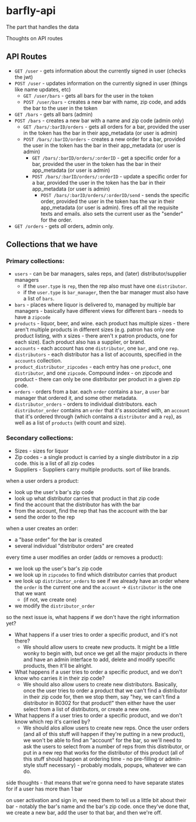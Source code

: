 # barfly-api
The part that handles the data


Thoughts on API routes

## API Routes
- `GET /user` - gets information about the currently signed in user (checks the jwt)
- `POST /user` - updates information on the currently signed in user (things like name updates, etc)
	- `GET /user/bars` - gets all bars for the user in the token
	- `POST /user/bars` - creates a new bar with name, zip code, and adds the bar to the user in the token
- `GET /bars` - gets all bars (admin)
- `POST /bars` - creates a new bar with a name and zip code (admin only)
	- `GET /bars/:barID/orders` - gets all orders for a bar, provided the user in the token has the bar in their app_metadata (or user is admin)
	- `POST /bars/:barID/orders` - creates a new order for a bar, provided the user in the token has the bar in their app_metadata (or user is admin)
		- `GET /bars/:barID/orders/:orderID` - get a specific order for a bar, provided the user in the token has the bar in their app_metadata (or user is admin)
		- `POST /bars/:barID/orders/:orderID` - update a specific order for a bar, provided the user in the token has the bar in their app_metadata (or user is admin)
			- `POST /bars/:barID/orders/:orderID/send` - sends the specific order, provided the user in the token has the var in their app_metadata (or user is admin). fires off all the requisite texts and emails. also sets the current user as the "sender" for the order.
- `GET /orders` - gets *all* orders, admin only.

## Collections that we have

### Primary collections:
- `users` - can be bar managers, sales reps, and (later) distributor/supplier managers
	- if the `user.type` is `rep`, then the rep also must have one `distributor`.
	- if the `user.type` is `bar_manager`, then the bar manager must also have a list of `bars`.
- `bars` - places where liquor is delivered to, managed by multiple bar managers - basically have different views for different bars - needs to have a `zipcode`
- `products` - liquor, beer, and wine. each product has multiple sizes - there aren't multiple products in different sizes (e.g. patron has only one product listing, with x sizes - there aren't x patron products, one for each size). Each product also has a supplier, or brand.
- `accounts` - each account has one `distributor`, one `bar`, and one `rep`.
- `distributors` - each distributor has a list of accounts, specified in the `accounts` collection.
- `product_distributor_zipcodes` - each entry has one `product`, one `distributor`, and one `zipcode`. Compound index - on zipcode and product - there can only be one distributor per product in a given zip code.
- `orders` - orders from a bar. each `order` contains a `bar`, a `user` bar manager that ordered it, and some other metadata.
- `distributor_orders` - orders to individual distributors. each `distributor_order` contains an `order` that it's associated with, an `account` that it's ordered through (which contains a `distributor` and a `rep`), as well as a list of `products` (with count and size).

### Secondary collections:

- Sizes - sizes for liquor
- Zip codes - a single product is carried by a single distributor in a zip code. this is a list of all zip codes
- Suppliers - Suppliers carry multiple products. sort of like brands.


when a user orders a product:
- look up the user's bar's zip code
- look up what distributor carries that product in that zip code
- find the account that the distributor has with the bar
- from the account, find the rep that has the account with the bar
- send the order to the rep

when a user creates an order:
- a "base order" for the bar is created
- several individual "distributor orders" are created

every time a user modifies an order (adds or removes a product):
- we look up the user's bar's zip code
- we look up in `zipcodes` to find which distributor carries that product
- we look up `distributor_orders` to see if we already have an order where the `order` is the current one and the `account` -> `distributor` is the one that we want
	- (if not, we create one)
- we modify the `distributor_order`

so the next issue is, what happens if we don't have the right information yet?
- What happens if a user tries to order a specific product, and it's not there?
	- We should allow users to create new products. It might be a little wonky to begin with, but once we get all the major products in there and have an admin interface to add, delete and modify specific products, then it'll be alright.
- What happens if a user tries to order a specific product, and we don't know who carries it in their zip code?
	- We should also allow users to create new distributors. Basically, once the user tries to order a product that we can't find a distributor in their zip code for, then we stop them, say "hey, we can't find a distributor in 80302 for that product!" then either have the user select from a list of distributors, or create a new one.
- What happens if a user tries to order a specific product, and we don't know which rep it's carried by?
	- We should alos allow users to create new reps. Once the user orders (and all of this stuff will happen if they're putting in a new product), we won't be able to find an "account" for the bar, so we'll need to ask the users to select from a number of reps from this distributor, or put in a new rep that works for the distributor of this product
(all of this stuff should happen at ordering time - no pre-filling or admin-style stuff necessary) - probably modals, popups, whatever we can do.


side thoughts - that means that we're gonna need to have separate states for if a user has more than 1 bar

on user activation and sign in, we need them to tell us a little bit about their bar - notably the bar's name and the bar's zip code. once they've done that, we create a new bar, add the user to that bar, and then we're off.

